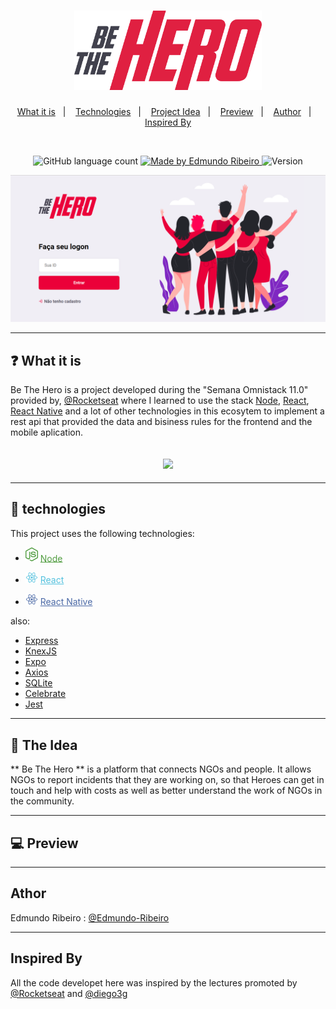 <h1 align="center">
<img width = "300px" src = "./Img/logo.svg" />
</h1>

<p align = "center">
  <a  href="#question-what-it-is">What it is</a>&nbsp;&nbsp;&nbsp;|&nbsp;&nbsp;&nbsp;
  <a href="#wrench-technologies">Technologies</a>&nbsp;&nbsp;&nbsp;|&nbsp;&nbsp;&nbsp;
  <a href="#rocket-the-idea">Project Idea</a>&nbsp;&nbsp;&nbsp;|&nbsp;&nbsp;&nbsp;
  <a href="#computer-preview">Preview</a>&nbsp;&nbsp;&nbsp;|&nbsp;&nbsp;&nbsp;
  <a href="#athor">Author</a>&nbsp;&nbsp;&nbsp;|&nbsp;&nbsp;&nbsp;
  <a href="#inspired-by">Inspired By</a>

</p>

<br>

<p align="center">
  <img alt="GitHub language count" src="https://img.shields.io/github/languages/count/Edmundo-Ribeiro/Be-The-Hero-OMNISTACK11?color=%23e02041">

  <a href="https://github.com/Edmundo-Ribeiro">
    <img alt="Made by Edmundo Ribeiro" src="https://img.shields.io/badge/Made%20by-Edmundo--Ribeiro-%23e02041">
  </a>

  <img alt="Version" src="https://img.shields.io/badge/version-1.0-%23e02041">

</p>

![]( ./Img/preview-main-page.png)

---

## :question: What it is
Be The Hero is a project developed during the "Semana Omnistack 11.0" provided by, <span id="rocket">[@Rocketseat](https://github.com/Rocketseat)</span> where I learned to use the stack [Node](https://nodejs.org/en/), [React](https://reactjs.org/), [React Native](https://reactnative.dev/) and a lot of other technologies in this ecosytem to implement a rest api that provided the data and bisiness rules for the frontend and the mobile aplication.

<h2 align="center">
<img width = "300px" src = "https://rocketseat.com.br/static/images/week/logo.svg" />
</h2>

---


## :wrench: technologies

This project uses the following technologies:

-   <img width="20px" class = "icon" src = ./Img/nodejs-logo.svg 
    /> 
    <a style="color:#539E43;" href="https://nodejs.org/en/">Node
    </a>

-   <img width="20px" class = "icon" src = ./Img/react-logo.svg 
    /> 
    <a style="color:#53C1DE;" href="https://reactjs.org">React
    </a>

-   <img width="20px" class = "icon" src = ./Img/react-native-logo.svg 
    /> 
    <a style="color:#4b69a6" href="https://facebook.github.io/react-native/">React Native
    </a>
    
also: 
  - [Express](https://expressjs.com/pt-br/)
  - [KnexJS](http://knexjs.org/)
  - [Expo](https://expo.io/)
  - [Axios](https://github.com/axios/axios)
  - [SQLite](https://www.sqlite.org/index.html)
  - [Celebrate](https://www.npmjs.com/package/celebrate)
  - [Jest](https://jestjs.io/)

---
## :rocket: The Idea

** Be The Hero ** is a platform that connects NGOs and people.
It allows NGOs to report incidents that they are working on, so that Heroes can get in touch and help with costs as well as better understand the work of NGOs in the community. 

---
## :computer: Preview
---

## Athor
Edmundo Ribeiro : [@Edmundo-Ribeiro](https://github.com/Edmundo-Ribeiro)

---

## Inspired By

All the code developet here was inspired by the lectures promoted by [@Rocketseat](https://github.com/Rocketseat) and [@diego3g](https://github.com/diego3g)